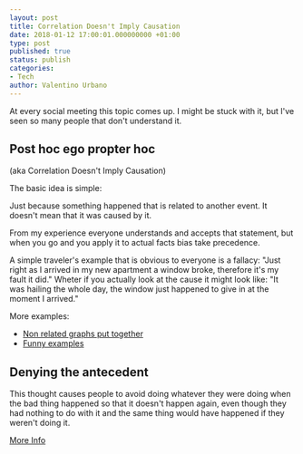```yaml
---
layout: post
title: Correlation Doesn't Imply Causation
date: 2018-01-12 17:00:01.000000000 +01:00
type: post
published: true
status: publish
categories:
- Tech
author: Valentino Urbano
---
```


At every social meeting this topic comes up. I might be stuck with it, but I've seen so many people that don't understand it.

## Post hoc ego propter hoc 
(aka Correlation Doesn't Imply Causation)

The basic idea is simple:

Just because something happened that is related to another event. It doesn't mean that it was caused by it.

From my experience everyone understands and accepts that statement, but when you go and you apply it to actual facts bias take precedence.

A simple traveler's example that is obvious to everyone is a fallacy:
"Just right as I arrived in my new apartment a window broke, therefore it's my fault it did."
Wheter if you actually look at the cause it might look like:
"It was hailing the whole day, the window just happened to give in at the moment I arrived."

More examples:
- [Non related graphs put together][2]
- [Funny examples][3]

## Denying the antecedent

This thought causes people to avoid doing whatever they were doing when the bad thing happened so that it doesn't happen again, even though they had nothing to do with it and the same thing would have happened if they weren't doing it.


[More Info][4]

[0]:https://en.wikipedia.org/wiki/Post_hoc_ergo_propter_hoc
[1]:https://en.wikipedia.org/wiki/Denying_the_antecedent
[2]: https://imgur.com/gallery/rulz5
[3]: https://imgur.com/gallery/rulz5
[4]:https://www.khanacademy.org/partner-content/wi-phi/wiphi-critical-thinking/wiphi-fallacies/